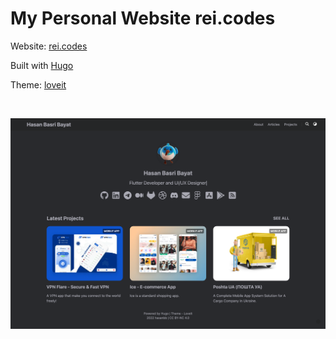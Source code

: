 # My Personal Website rei.codes


Website: [rei.codes](https://rei.codes)

Built with [Hugo](https://gohugo.io/)

Theme: [loveit](https://hugoloveit.com/)

<br>

![screenshot](./screenshot.webp)